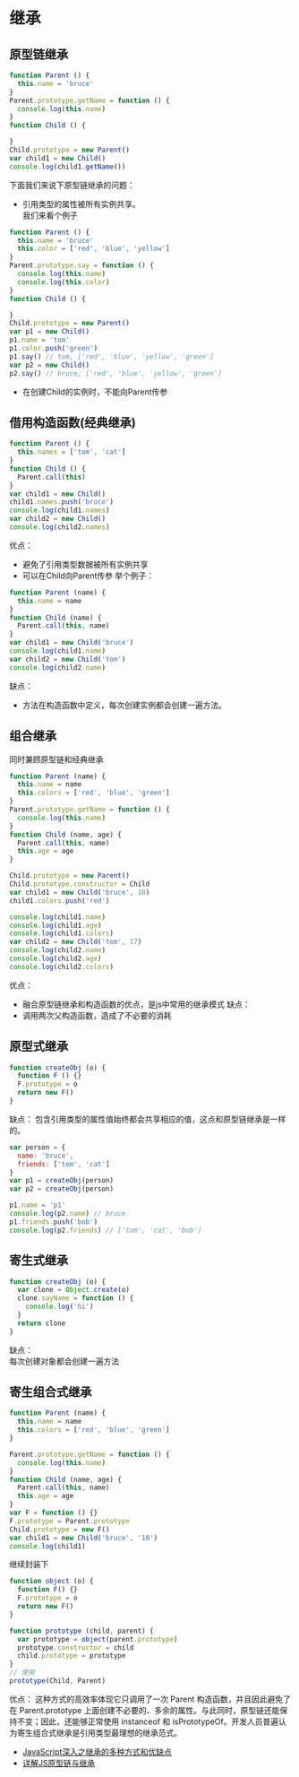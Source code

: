 # 继承
## 原型链继承
```js
function Parent () {
  this.name = 'bruce'
}
Parent.prototype.getName = function () {
  console.log(this.name)
}
function Child () {

}
Child.prototype = new Parent()
var child1 = new Child()
console.log(child1.getName())
```
下面我们来说下原型链继承的问题：
- 引用类型的属性被所有实例共享。  
我们来看个例子
```js
function Parent () {
  this.name = 'bruce'
  this.color = ['red', 'blue', 'yellow']
}
Parent.prototype.say = function () {
  console.log(this.name)
  console.log(this.color)
}
function Child () {

}
Child.prototype = new Parent()
var p1 = new Child()
p1.name = 'tom'
p1.color.push('green')
p1.say() // tom, ['red', 'blue', 'yellow', 'green']
var p2 = new Child()
p2.say() // bruce, ['red', 'blue', 'yellow', 'green']
```
- 在创建Child的实例时，不能向Parent传参

## 借用构造函数(经典继承)
```js
function Parent () {
  this.names = ['tom', 'cat']
}
function Child () {
  Parent.call(this)
}
var child1 = new Child()
child1.names.push('bruce')
console.log(child1.names)
var child2 = new Child()
console.log(child2.names)
```
优点：
- 避免了引用类型数据被所有实例共享
- 可以在Child向Parent传参
举个例子：
```js
function Parent (name) {
  this.name = name
}
function Child (name) {
  Parent.call(this, name)
}
var child1 = new Child('bruce')
console.log(child1.name)
var child2 = new Child('tom')
console.log(child2.name)
```
缺点：
- 方法在构造函数中定义，每次创建实例都会创建一遍方法。
## 组合继承
同时兼顾原型链和经典继承
```js
function Parent (name) {
  this.name = name
  this.colors = ['red', 'blue', 'green']
}
Parent.prototype.getName = function () {
  console.log(this.name)
}
function Child (name, age) {
  Parent.call(this, name)
  this.age = age
}

Child.prototype = new Parent()
Child.prototype.constructor = Child
var child1 = new Child('bruce', 18)
child1.colors.push('red')

console.log(child1.name)
console.log(child1.age)
console.log(child1.colors)
var child2 = new Child('tom', 17)
console.log(child2.name)
console.log(child2.age)
console.log(child2.colors)
```
优点：
- 融合原型链继承和构造函数的优点，是js中常用的继承模式
缺点：
- 调用两次父构造函数，造成了不必要的消耗

## 原型式继承
```js
function createObj (o) {
  function F () {}
  F.prototype = o
  return new F()
}
```
缺点：
包含引用类型的属性值始终都会共享相应的值，这点和原型链继承是一样的。
```js
var person = {
  name: 'bruce',
  friends: ['tom', 'cat']
}
var p1 = createObj(person)
var p2 = createObj(person)

p1.name = 'p1'
console.log(p2.name) // bruce
p1.friends.push('bob')
console.log(p2.friends) // ['tom', 'cat', 'bob']
```

## 寄生式继承
```js
function createObj (o) {
  var clone = Object.create(o)
  clone.sayName = function () {
    console.log('hi')
  }
  return clone
}
```
缺点：  
每次创建对象都会创建一遍方法

## 寄生组合式继承
```js
function Parent (name) {
  this.name = name
  this.colors = ['red', 'blue', 'green']
}

Parent.prototype.getName = function () {
  console.log(this.name)
}
function Child (name, age) {
  Parent.call(this, name)
  this.age = age
}
var F = function () {}
F.prototype = Parent.prototype
Child.prototype = new F()
var child1 = new Child('bruce', '18')
console.log(child1)
```
继续封装下
```js
function object (o) {
  function F() {}
  F.prototype = o
  return new F()
}

function prototype (child, parent) {
  var prototype = object(parent.prototype)
  prototype.constructor = child
  child.prototype = prototype
}
// 使用
prototype(Child, Parent)
```
优点：
这种方式的高效率体现它只调用了一次 Parent 构造函数，并且因此避免了在 Parent.prototype 上面创建不必要的、多余的属性。与此同时，原型链还能保持不变；因此，还能够正常使用 instanceof 和 isPrototypeOf。开发人员普遍认为寄生组合式继承是引用类型最理想的继承范式。

- [JavaScript深入之继承的多种方式和优缺点](https://github.com/mqyqingfeng/Blog/issues/16)
- [详解JS原型链与继承](http://louiszhai.github.io/2015/12/15/prototypeChain/)
